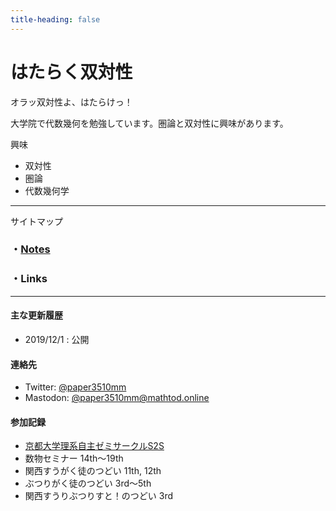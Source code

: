 ```yaml
---
title-heading: false
---
```


# はたらく双対性
<!-- [sample pdf](pdf/sample_diagram.pdf) -->


オラッ双対性よ、はたらけっ！


大学院で代数幾何を勉強しています。圏論と双対性に興味があります。

興味
- 双対性
- 圏論
- 代数幾何学

---
サイトマップ

### ・**[Notes](/notes)**

### ・**Links**

---
#### 主な更新履歴
- 2019/12/1 : 公開

#### 連絡先
- Twitter: [@paper3510mm](https://twitter.com/paper3510mm)
- Mastodon: [@paper3510mm@mathtod.online](https://mathtod.online/@paper3510mm)

#### 参加記録
- [京都大学理系自主ゼミサークルS2S](http://s2s.undefin.net/wiki/?FrontPage)
- 数物セミナー 14th～19th
- 関西すうがく徒のつどい 11th, 12th
- ぶつりがく徒のつどい 3rd～5th
- 関西すうりぶつりすと！のつどい 3rd